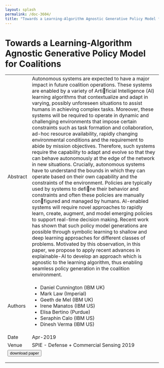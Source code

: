 ```yaml
---
layout: splash
permalink: /doc-3604/
title: "Towards a Learning-Algorithm Agnostic Generative Policy Model for Coalitions"
---
```


# Towards a Learning-Algorithm Agnostic Generative Policy Model for Coalitions

<table>
    <tbody>
    <tr>
        <td>Abstract</td>
        <td>Autonomous systems are expected to have a major impact in future coalition operations. These systems are enabled by a variety of Artificial Intelligence (AI) learning algorithms that contextualize and adapt in varying, possibly unforeseen situations to assist humans in achieving complex tasks. Moreover, these systems will be required to operate in dynamic and challenging environments that impose certain constraints such as task formation and collaboration, ad-hoc resource availability, rapidly changing environmental conditions and the requirement to abide by mission objectives. Therefore, such systems require the capability to adapt and evolve so that they can behave autonomously at the edge of the network in new situations. Crucially, autonomous systems have to understand the bounds in which they can operate based on their own capability and the constraints of the environment. Policies are typically used by systems to define their behavior and constraints and often these policies are manually configured and managed by humans. AI-enabled systems will require novel approaches to rapidly learn, create, augment, and model emerging policies to support real-time decision making. Recent work has shown that such policy model generations are possible through symbolic learning to shallow and deep learning approaches for different classes of problems. Motivated by this observation, in this paper, we propose to apply recent advances in explainable-AI to develop an approach which is agnostic to the learning algorithm, thus enabling seamless policy generation in the coalition environment.</td>
    </tr>
    <tr>
        <td>Authors</td>
        <td>
            <ul>
                <li>Daniel Cunnington (IBM UK)</li>
                <li>Mark Law (Imperial)</li>
                <li>Geeth de Mel (IBM UK)</li>
                <li>Irene Manatos (IBM US)</li>
                <li>Elisa Bertino (Purdue)</li>
                <li>Seraphin Calo (IBM US)</li>
                <li>Dinesh Verma (IBM US)</li>
            </ul>
        </td>
    </tr>
    <tr>
        <td>Date</td>
        <td>Apr-2019</td>
    </tr>
    <tr>
        <td>Venue</td>
        <td>SPIE - Defense + Commercial Sensing 2019</td>
    </tr>
        <tr>
            <td colspan="2">
                <form method="get" action="https://dais-ita.org/sites/default/files/SPIE__Towards_Learning_Algorithm_Agnostic_Generative_Policy_Models_for_Coalitions_submitted.pdf">
                    <button type="submit">download paper</button>
                </form>
            </td>
        </tr>
    </tbody>
</table>
